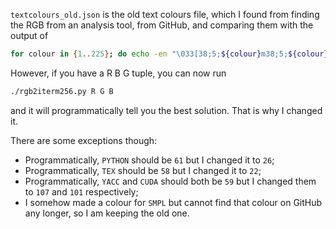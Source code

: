 `textcolours_old.json` is the old text colours file, which I found from finding the RGB from an analysis tool, from GitHub, and comparing them with the output of 
```bash
for colour in {1..225}; do echo -en "\033[38;5;${colour}m38;5;${colour} \n"; done | column -x
```

However, if you have a R B G tuple, you can now run
```bash
./rgb2iterm256.py R G B
```
and it will programmatically tell you the best solution.  That is why I changed it.

There are some exceptions though:
  - Programmatically, `PYTHON` should be `61` but I changed it to `26`;
  - Programmatically, `TEX` should be `58` but I changed it to `22`;
  - Programmatically, `YACC` and `CUDA` should both be `59` but I changed them to `107` and `101` respectively;
  - I somehow made a colour for `SMPL` but cannot find that colour on GitHub any longer, so I am keeping the old one.